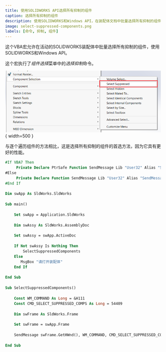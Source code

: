 ```yaml
---
title: 使用SOLIDWORKS API选择所有抑制的组件
caption: 选择所有抑制的组件
description: 使用SOLIDWORKS和Windows API，在装配体文档中批量选择所有抑制的组件的VBA宏
image: select-suppressed-components.png
labels: [命令, 抑制, 组件]
---
```

这个VBA宏允许在活动的SOLIDWORKS装配体中批量选择所有抑制的组件，使用SOLIDWORKS和Windows API。

这个宏执行了*组件选择*菜单中的*选择抑制*命令。

![选择抑制命令](select-suppressed-components.png){ width=500 }

与逐个遍历组件的方法相比，这是选择所有抑制的组件的首选方法，因为它具有更好的性能。

~~~ vb
#If VBA7 Then
     Private Declare PtrSafe Function SendMessage Lib "User32" Alias "SendMessageA" (ByVal hWnd As Long, ByVal wMsg As Long, ByVal wParam As Long, lParam As Any) As Long
#Else
     Private Declare Function SendMessage Lib "User32" Alias "SendMessageA" (ByVal hWnd As Long, ByVal wMsg As Long, ByVal wParam As Long, lParam As Any) As Long
#End If
 
Dim swApp As SldWorks.SldWorks
 
Sub main()
    
    Set swApp = Application.SldWorks
    
    Dim swAssy As SldWorks.AssemblyDoc
    
    Set swAssy = swApp.ActiveDoc
    
    If Not swAssy Is Nothing Then
        SelectSuppressedComponents
    Else
       MsgBox "请打开装配体"
    End If
     
End Sub

Sub SelectSuppressedComponents()
    
    Const WM_COMMAND As Long = &H111
    Const CMD_SELECT_SUPPRESSED_COMPS As Long = 54409
    
    Dim swFrame As SldWorks.Frame
        
    Set swFrame = swApp.Frame
        
    SendMessage swFrame.GetHWnd(), WM_COMMAND, CMD_SELECT_SUPPRESSED_COMPS, 0

End Sub
~~~